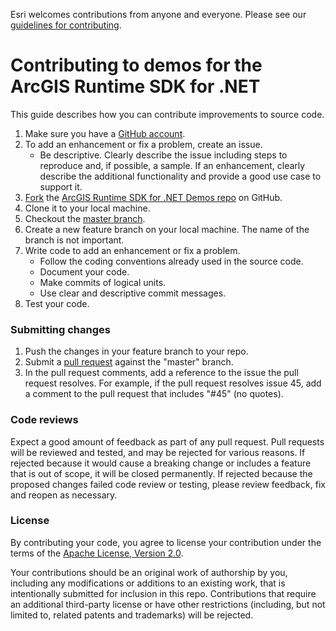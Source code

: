 Esri welcomes contributions from anyone and everyone. Please see our
[guidelines for contributing](https://github.com/esri/contributing).

# Contributing to demos for the ArcGIS Runtime SDK for .NET

This guide describes how you can contribute improvements to source code.

1. Make sure you have a [GitHub account](https://github.com/signup/free).
2. To add an enhancement or fix a problem, create an issue.    
    * Be descriptive.  Clearly describe the issue including steps to reproduce and, if possible, a sample.  If an enhancement, clearly describe the additional functionality and provide a good use case to support it.     
3. [Fork](https://help.github.com/articles/fork-a-repo) the [ArcGIS Runtime SDK for .NET Demos repo](https://github.com/Esri/arcgis-runtime-demos-dotnet/) on GitHub.
4. Clone it to your local machine.
5. Checkout the [master branch](https://github.com/Esri/arcgis-runtime-demos-dotnet/tree/master).
6. Create a new feature branch on your local machine.  The name of the branch is not important.     
7. Write code to add an enhancement or fix a problem.  
    * Follow the coding conventions already used in the source code.
    * Document your code.
    * Make commits of logical units.  
    * Use clear and descriptive commit messages.
8. Test your code.

### Submitting changes
1. Push the changes in your feature branch to your repo.
2. Submit a [pull request](https://help.github.com/articles/using-pull-requests) against the "master" branch. 
3. In the pull request comments, add a reference to the issue the pull request resolves.  For example, if the pull request resolves issue 45, add a comment to the pull request that includes "#45" (no quotes).    

### Code reviews
Expect a good amount of feedback as part of any pull request.  Pull requests will be reviewed and tested, and may be rejected for various reasons.  If rejected because it would cause a breaking change or includes a feature that is out of scope, it will be closed permanently.  If rejected because the proposed changes failed code review or testing, please review feedback, fix and reopen as necessary.  

### License
By contributing your code, you agree to license your contribution under the terms of the [Apache License, Version 2.0](license.txt).      

Your contributions should be an original work of authorship by you, including any modifications or additions to an existing work, that is intentionally submitted for inclusion in this repo.  Contributions that require an additional third-party license or have other restrictions (including, but not limited to, related patents and trademarks) will be rejected.   

  

